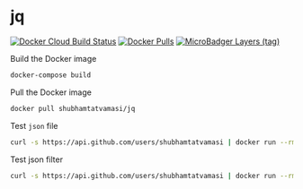 # jq

[![Docker Cloud Build Status](https://img.shields.io/docker/cloud/build/shubhamtatvamasi/jq)](https://hub.docker.com/r/shubhamtatvamasi/jq)
[![Docker Pulls](https://img.shields.io/docker/pulls/shubhamtatvamasi/jq)](https://hub.docker.com/r/shubhamtatvamasi/jq)
[![MicroBadger Layers (tag)](https://img.shields.io/microbadger/layers/shubhamtatvamasi/jq/latest)](https://hub.docker.com/r/shubhamtatvamasi/jq)

Build the Docker image
```bash
docker-compose build
```

Pull the Docker image
```bash
docker pull shubhamtatvamasi/jq
```

Test `json` file 
```bash
curl -s https://api.github.com/users/shubhamtatvamasi | docker run --rm -i shubhamtatvamasi/jq
```

Test json filter
```bash
curl -s https://api.github.com/users/shubhamtatvamasi | docker run --rm -i shubhamtatvamasi/jq -r '.name'
```
